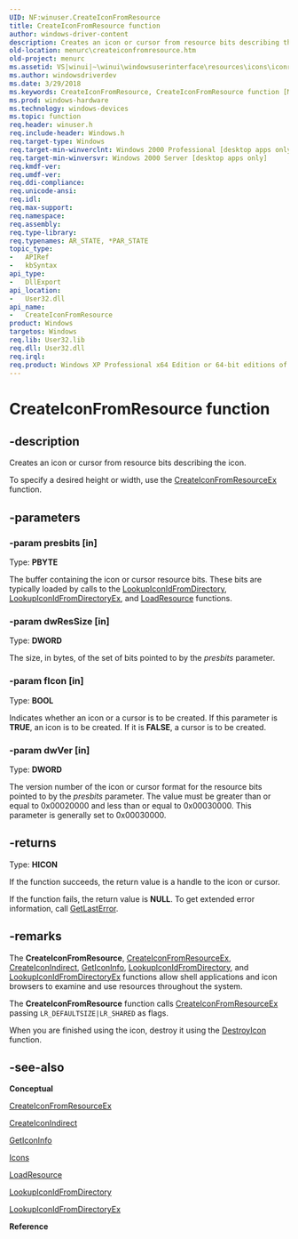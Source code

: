 ```yaml
---
UID: NF:winuser.CreateIconFromResource
title: CreateIconFromResource function
author: windows-driver-content
description: Creates an icon or cursor from resource bits describing the icon.
old-location: menurc\createiconfromresource.htm
old-project: menurc
ms.assetid: VS|winui|~\winui\windowsuserinterface\resources\icons\iconreference\iconfunctions\createiconfromresource.htm
ms.author: windowsdriverdev
ms.date: 3/29/2018
ms.keywords: CreateIconFromResource, CreateIconFromResource function [Menus and Other Resources], _win32_CreateIconFromResource, _win32_createiconfromresource_cpp, menurc.createiconfromresource, winui._win32_createiconfromresource, winuser/CreateIconFromResource
ms.prod: windows-hardware
ms.technology: windows-devices
ms.topic: function
req.header: winuser.h
req.include-header: Windows.h
req.target-type: Windows
req.target-min-winverclnt: Windows 2000 Professional [desktop apps only]
req.target-min-winversvr: Windows 2000 Server [desktop apps only]
req.kmdf-ver: 
req.umdf-ver: 
req.ddi-compliance: 
req.unicode-ansi: 
req.idl: 
req.max-support: 
req.namespace: 
req.assembly: 
req.type-library: 
req.typenames: AR_STATE, *PAR_STATE
topic_type:
-	APIRef
-	kbSyntax
api_type:
-	DllExport
api_location:
-	User32.dll
api_name:
-	CreateIconFromResource
product: Windows
targetos: Windows
req.lib: User32.lib
req.dll: User32.dll
req.irql: 
req.product: Windows XP Professional x64 Edition or 64-bit editions of     Windows Server 2003
---
```


# CreateIconFromResource function


## -description


Creates an icon or cursor from resource bits describing the icon.

To specify a desired height or width, use the <a href="https://msdn.microsoft.com/ab53ad0c-1821-401c-be88-996dbe797e45">CreateIconFromResourceEx</a> function.


## -parameters




### -param presbits [in]

Type: <b>PBYTE</b>

The buffer containing the icon or cursor resource bits. These bits are typically loaded by calls to the <a href="https://msdn.microsoft.com/4a934e23-597e-48c3-a5f4-9bcf6713dda6">LookupIconIdFromDirectory</a>, <a href="https://msdn.microsoft.com/5ab25565-30a5-4d4f-bf41-2ce3948d6f2f">LookupIconIdFromDirectoryEx</a>, and <a href="https://msdn.microsoft.com/4c91f571-505d-4959-b337-8f26c91fc573">LoadResource</a> functions. 


### -param dwResSize [in]

Type: <b>DWORD</b>

The size, in bytes, of the set of bits pointed to by the <i>presbits</i> parameter. 


### -param fIcon [in]

Type: <b>BOOL</b>

Indicates whether an icon or a cursor is to be created. If this parameter is <b>TRUE</b>, an icon is to be created. If it is <b>FALSE</b>, a cursor is to be created. 


### -param dwVer [in]

Type: <b>DWORD</b>

The version number of the icon or cursor format for the resource bits pointed to by the <i>presbits</i> parameter. The value must be greater than or equal to 0x00020000 and less than or equal to 0x00030000. This parameter is generally set to 0x00030000. 


## -returns



Type: <b>HICON</b>

If the function succeeds, the return value is a handle to the icon or cursor.

If the function fails, the return value is <b>NULL</b>. To get extended error information, call <a href="https://msdn.microsoft.com/d852e148-985c-416f-a5a7-27b6914b45d4">GetLastError</a>. 




## -remarks



The <b>CreateIconFromResource</b>, <a href="https://msdn.microsoft.com/ab53ad0c-1821-401c-be88-996dbe797e45">CreateIconFromResourceEx</a>, <a href="https://msdn.microsoft.com/adef864c-22f5-4d72-adc7-02d9b7a09e86">CreateIconIndirect</a>, <a href="https://msdn.microsoft.com/94cc619b-1ca8-4268-9af3-d10d221e093e">GetIconInfo</a>, <a href="https://msdn.microsoft.com/4a934e23-597e-48c3-a5f4-9bcf6713dda6">LookupIconIdFromDirectory</a>, and <a href="https://msdn.microsoft.com/5ab25565-30a5-4d4f-bf41-2ce3948d6f2f">LookupIconIdFromDirectoryEx</a> functions allow shell applications and icon browsers to examine and use resources throughout the system. 

The <b>CreateIconFromResource</b> function calls <a href="https://msdn.microsoft.com/ab53ad0c-1821-401c-be88-996dbe797e45">CreateIconFromResourceEx</a> passing <code>LR_DEFAULTSIZE|LR_SHARED</code> as flags.

When you are finished using the icon, destroy it using the <a href="https://msdn.microsoft.com/ffe21e34-ebe0-4ec8-830f-64c733ef9097">DestroyIcon</a> function.




## -see-also




<b>Conceptual</b>



<a href="https://msdn.microsoft.com/ab53ad0c-1821-401c-be88-996dbe797e45">CreateIconFromResourceEx</a>



<a href="https://msdn.microsoft.com/adef864c-22f5-4d72-adc7-02d9b7a09e86">CreateIconIndirect</a>



<a href="https://msdn.microsoft.com/94cc619b-1ca8-4268-9af3-d10d221e093e">GetIconInfo</a>



<a href="https://msdn.microsoft.com/1dc588f4-b032-40a8-82ef-5b9fc04abb0b">Icons</a>



<a href="https://msdn.microsoft.com/4c91f571-505d-4959-b337-8f26c91fc573">LoadResource</a>



<a href="https://msdn.microsoft.com/4a934e23-597e-48c3-a5f4-9bcf6713dda6">LookupIconIdFromDirectory</a>



<a href="https://msdn.microsoft.com/5ab25565-30a5-4d4f-bf41-2ce3948d6f2f">LookupIconIdFromDirectoryEx</a>



<b>Reference</b>
 

 

